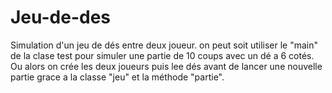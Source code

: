 # Jeu-de-des
Simulation d'un jeu de dés entre deux joueur.
on peut soit utiliser le "main" de la clase test pour simuler une partie de 10 coups avec un dé a 6 cotés.
Ou alors on crée les deux joueurs puis lee dés avant de lancer une nouvelle partie grace a la classe "jeu" et la méthode "partie".
